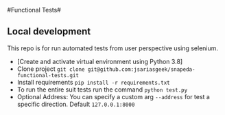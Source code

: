 #Functional Tests#


## Local development

This repo is for run automated tests from user perspective
using selenium.

 - [Create and activate virtual environment using Python 3.8]
 - Clone project `git clone git@github.com:jsariasgeek/snapeda-functional-tests.git`
 - Install requirements `pip install -r requirements.txt`
 - To run the entire suit tests run the command `python test.py`
 - Optional Address: You can specify a custom arg `--address` for test
 a specific direction. Default `127.0.0.1:8000`

